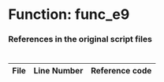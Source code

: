 # Function: func_e9 
### References in the original script files

#

| File | Line Number | Reference code |
| --- | --- | --- |
